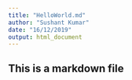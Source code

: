 ```yaml
---
title: "HelloWorld.md"
author: "Sushant Kumar"
date: "16/12/2019"
output: html_document
---
```


## This is a markdown file